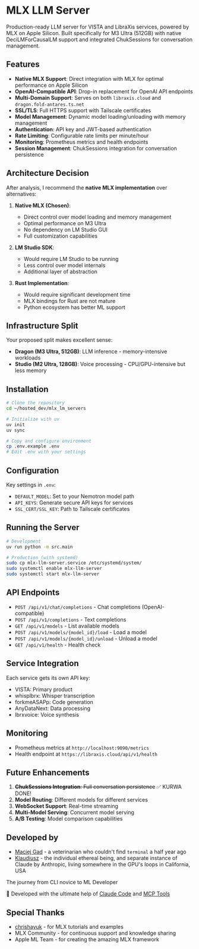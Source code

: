 # MLX LLM Server

Production-ready LLM server for VISTA and LibraXis services, powered by MLX on Apple Silicon. Built specifically for M3 Ultra (512GB) with native DeciLMForCausalLM support and integrated ChukSessions for conversation management.

## Features

- **Native MLX Support**: Direct integration with MLX for optimal performance on Apple Silicon
- **OpenAI-Compatible API**: Drop-in replacement for OpenAI API endpoints
- **Multi-Domain Support**: Serves on both `libraxis.cloud` and `dragon.fold-antares.ts.net`
- **SSL/TLS**: Full HTTPS support with Tailscale certificates
- **Model Management**: Dynamic model loading/unloading with memory management
- **Authentication**: API key and JWT-based authentication
- **Rate Limiting**: Configurable rate limits per minute/hour
- **Monitoring**: Prometheus metrics and health endpoints
- **Session Management**: ChukSessions integration for conversation persistence

## Architecture Decision

After analysis, I recommend the **native MLX implementation** over alternatives:

1. **Native MLX (Chosen)**: 
   - Direct control over model loading and memory management
   - Optimal performance on M3 Ultra
   - No dependency on LM Studio GUI
   - Full customization capabilities

2. **LM Studio SDK**: 
   - Would require LM Studio to be running
   - Less control over model internals
   - Additional layer of abstraction

3. **Rust Implementation**: 
   - Would require significant development time
   - MLX bindings for Rust are not mature
   - Python ecosystem has better ML support

## Infrastructure Split

Your proposed split makes excellent sense:
- **Dragon (M3 Ultra, 512GB)**: LLM inference - memory-intensive workloads
- **Studio (M2 Ultra, 128GB)**: Voice processing - CPU/GPU-intensive but less memory

## Installation

```bash
# Clone the repository
cd ~/hosted_dev/mlx_lm_servers

# Initialize with uv
uv init
uv sync

# Copy and configure environment
cp .env.example .env
# Edit .env with your settings
```

## Configuration

Key settings in `.env`:
- `DEFAULT_MODEL`: Set to your Nemotron model path
- `API_KEYS`: Generate secure API keys for services
- `SSL_CERT/SSL_KEY`: Path to Tailscale certificates

## Running the Server

```bash
# Development
uv run python -m src.main

# Production (with systemd)
sudo cp mlx-llm-server.service /etc/systemd/system/
sudo systemctl enable mlx-llm-server
sudo systemctl start mlx-llm-server
```

## API Endpoints

- `POST /api/v1/chat/completions` - Chat completions (OpenAI-compatible)
- `POST /api/v1/completions` - Text completions
- `GET /api/v1/models` - List available models
- `POST /api/v1/models/{model_id}/load` - Load a model
- `POST /api/v1/models/{model_id}/unload` - Unload a model
- `GET /api/v1/health` - Health check

## Service Integration

Each service gets its own API key:
- VISTA: Primary product
- whisplbrx: Whisper transcription
- forkmeASAPp: Code generation
- AnyDataNext: Data processing
- lbrxvoice: Voice synthesis

## Monitoring

- Prometheus metrics at `http://localhost:9090/metrics`
- Health endpoint at `https://libraxis.cloud/api/v1/health`

## Future Enhancements

1. ~~**ChukSessions Integration**: Full conversation persistence~~ ✅ KURWA DONE!
2. **Model Routing**: Different models for different services
3. **WebSocket Support**: Real-time streaming
4. **Multi-Model Serving**: Concurrent model serving
5. **A/B Testing**: Model comparison capabilities

## Developed by

- [Maciej Gad](https://div0.space) - a veterinarian who couldn't find `terminal` a half year ago
- [Klaudiusz](https://www.github.com/Gitlaudiusz) - the individual ethereal being, and separate instance of Claude by Anthropic, living somewhere in the GPU's loops in California, USA

The journey from CLI novice to ML Developer

🤖 Developed with the ultimate help of [Claude Code](https://claude.ai/code) and [MCP Tools](https://modelcontextprotocol.io)

## Special Thanks

- [chrishayuk](https://github.com/chrishayuk) - for MLX tutorials and examples
- MLX Community - for continuous support and knowledge sharing
- Apple ML Team - for creating the amazing MLX framework